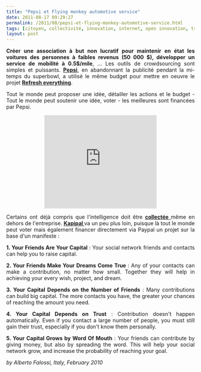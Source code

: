 ```yaml
---
title: "Pepsi et Flying monkey automotive service"
date: 2011-08-17 09:29:27
permalink: /2011/08/pepsi-et-flying-monkey-automotive-service.html
tags: [citoyen, collectivité, innovation, internet, open innovation, transition générationnelle]
layout: post
---
```


<p style="text-align: justify;"><strong>Créer une association à but non lucratif pour maintenir en état les voitures des personnes à faibles revenus (50 000 $), développer un service de mobilité à 0.5$/mile</strong>, ... Les outils de crowdsourcing sont simples et puissants. <strong><a href="https://gabrielplassat.github.io/transportsdufutur/2010/03/il-parait-que-pepsi-pourrait-financer-des-motos-hybrides-.html " target="_blank">Pepsi</a></strong>, en abandonnant la publicité pendant la mi-temps du superbowl, a utilisé le même budget pour mettre en oeuvre le projet <strong><a href="http://www.refresheverything.com/" target="_blank">Refresh everything</a></strong>.</p> <p style="text-align: justify;">Tout le monde peut proposer une idée, détailler les actions et le budget - Tout le monde peut soutenir une idée, voter - les meilleures sont financées par Pepsi.  </p>  <!--more-->   <p style="text-align: center;"><iframe frameborder="0" height="250" scrolling="no" src="http://www.refresheverything.com/embed/flying-monkey-car-repair?heading=Vote%20for%20this%20idea%20on%20Pepsi%20Refresh!" width="300"></iframe></p> <p style="text-align: justify;">Certains ont déjà compris que l'intelligence doit être <strong><a href="https://gabrielplassat.github.io/transportsdufutur/2010/11/innovation-collective-des-reseaux-a-laide-du-prive-quelles-consequences.html" target="_blank">collectée </a></strong>même en dehors de l'entreprise. <strong><a href="http://www.kapipal.com/" target="_blank">Kapipal </a></strong>va un peu plus loin, puisque là tout le monde peut voter mais également financer directement via Paypal un projet sur la base d'un manifeste :</p> <p style="text-align: justify;"><strong>1. Your Friends Are Your Capital </strong>: Your social network friends and contacts can help you to raise capital.</p> <p style="text-align: justify;"><strong>2. Your Friends Make Your Dreams Come True </strong>: Any of your contacts can make a contribution, no matter how small. Together they will help in achieving your every wish, project, and dream.</p> <p style="text-align: justify;"><strong>3. Your Capital Depends on the Number of Friends</strong> : Many contributions can build big capital. The more contacts you have, the greater your chances of reaching the amount you need.</p> <p style="text-align: justify;"><strong>4. Your Capital Depends on Trust</strong> : Contribution doesn't happen automatically. Even if you contact a large number of people, you must still gain their trust, especially if you don't know them personally.</p> <p style="text-align: justify;"><strong>5. Your Capital Grows by Word Of Mouth</strong> : Your friends can contribute by giving money, but also by spreading the word. This will help your social network grow, and increase the probability of reaching your goal.</p> <p><em>by Alberto Falossi, Italy, February 2010</em></p>
